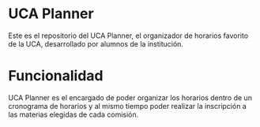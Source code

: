 # UCA Planner

Este es el repositorio del UCA Planner, el organizador de horarios favorito de la UCA, desarrollado por alumnos de la institución.

# Funcionalidad

UCA Planner es el encargado de poder organizar los horarios dentro de un cronograma de horarios y al mismo
tiempo poder realizar la inscripción a las materias elegidas de cada comisión.



